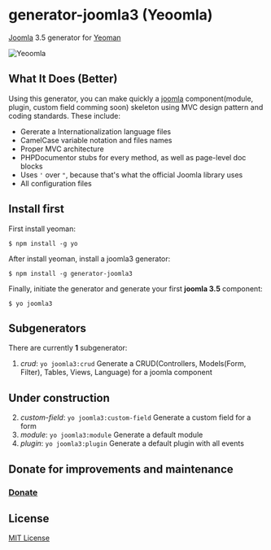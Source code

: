 # generator-joomla3 (Yeoomla)
[Joomla](http://joomla.org/) 3.5 generator for [Yeoman](http://yeoman.io/)

![Yeoomla](http://i.imgur.com/0z4xLYp.png?1 "Yeoomla")

## What It Does (Better)
Using this generator, you can make quickly a [joomla](http://joomla.org) component(module, plugin, custom field comming soon) skeleton using MVC design pattern and coding standards. These include:


* Gererate a Internationalization language files
* CamelCase variable notation and files names
* Proper MVC architecture
* PHPDocumentor stubs for every method, as well as page-level doc blocks
* Uses ``'`` over ``"``, because that's what the official Joomla library uses
* All configuration files


## Install first
First install yeoman:
```
$ npm install -g yo
```

After install yeoman, install a joomla3 generator:

```
$ npm install -g generator-joomla3
```

Finally, initiate the generator and generate your first **joomla 3.5** component:

```
$ yo joomla3
```

## Subgenerators
There are currently **1** subgenerator:

1. *crud*: ``yo joomla3:crud`` Generate a CRUD(Controllers, Models(Form, Filter), Tables, Views, Language) for a joomla component

## Under construction
2. *custom-field*: ``yo joomla3:custom-field`` Generate a custom field for a form
3. *module*: ``yo joomla3:module`` Generate a default module
4. *plugin*: ``yo joomla3:plugin`` Generate a default plugin with all events

## Donate for improvements and maintenance
### [Donate](https://www.paypal.com/cgi-bin/webscr?cmd=_donations&business=VYEPJKUE4469A&lc=US&item_name=generator%2djoomla3&currency_code=USD&bn=PP%2dDonationsBF%3abtn_donateCC_LG%2egif%3aNonHosted)

## License
[MIT License](http://en.wikipedia.org/wiki/MIT_License)
